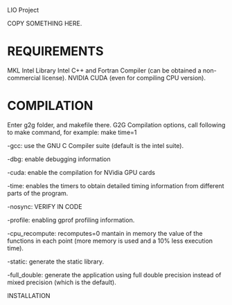 LIO Project

COPY SOMETHING HERE.

REQUIREMENTS
============

MKL Intel Library
Intel C++ and Fortran Compiler (can be obtained a non-commercial license).
NVIDIA CUDA (even for compiling CPU version).

COMPILATION
===========

Enter g2g folder, and makefile there.
G2G Compilation options, call following to make command, for example: make time=1

-gcc: use the GNU C Compiler suite (default is the intel suite).

-dbg: enable debugging information

-cuda: enable the compilation for NVidia GPU cards

-time: enables the timers to obtain detailed timing information from different parts of the program.

-nosync: VERIFY IN CODE

-profile: enabling gprof profiling information.

-cpu_recompute: recomputes=0 mantain in memory the value of the functions in each point (more memory is used and a 10% less execution time).

-static: generate the static library.

-full_double: generate the application using full double precision instead of mixed precision (which is the default).


INSTALLATION
